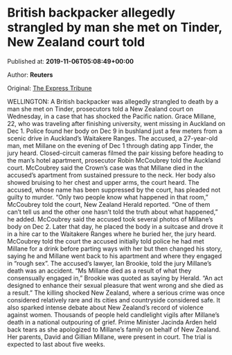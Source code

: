 
# British backpacker allegedly strangled by man she met on Tinder, New Zealand court told

Published at: **2019-11-06T05:08:49+00:00**

Author: **Reuters**

Original: [The Express Tribune](https://tribune.com.pk/story/2094435/3-british-backpacker-allegedly-strangled-man-met-tinder-new-zealand-court-told/)

WELLINGTON: A British backpacker was allegedly strangled to death by a man she met on Tinder, prosecutors told a New Zealand court on Wednesday, in a case that has shocked the Pacific nation.
Grace Millane, 22, who was traveling after finishing university, went missing in Auckland on Dec 1. Police found her body on Dec 9 in bushland just a few meters from a scenic drive in Auckland’s Waitakere Ranges.
The accused, a 27-year-old man, met Millane on the evening of Dec 1 through dating app Tinder, the jury heard. Closed-circuit cameras filmed the pair kissing before heading to the man’s hotel apartment, prosecutor Robin McCoubrey told the Auckland court.
McCoubrey said the Crown’s case was that Millane died in the accused’s apartment from sustained pressure to the neck. Her body also showed bruising to her chest and upper arms, the court heard.
The accused, whose name has been suppressed by the court, has pleaded not guilty to murder.
“Only two people know what happened in that room,” McCoubrey told the court, New Zealand Herald reported.
“One of them can’t tell us and the other one hasn’t told the truth about what happened,” he added.
McCoubrey said the accused took several photos of Millane’s body on Dec 2. Later that day, he placed the body in a suitcase and drove it in a hire car to the Waitakere Ranges where he buried her, the jury heard.
McCoubrey told the court the accused initially told police he had met Millane for a drink before parting ways with her but then changed his story, saying he and Millane went back to his apartment and where they engaged in “rough sex”.
The accused’s lawyer, Ian Brookie, told the jury Millane’s death was an accident.
“Ms Millane died as a result of what they consensually engaged in,” Brookie was quoted as saying by Herald.
“An act designed to enhance their sexual pleasure that went wrong and she died as a result.”
The killing shocked New Zealand, where a serious crime was once considered relatively rare and its cities and countryside considered safe. It also sparked intense debate about New Zealand’s record of violence against women.
Thousands of people held candlelight vigils after Millane’s death in a national outpouring of grief. Prime Minister Jacinda Arden held back tears as she apologized to Millane’s family on behalf of New Zealand.
Her parents, David and Gillian Millane, were present in court.
The trial is expected to last about five weeks.
